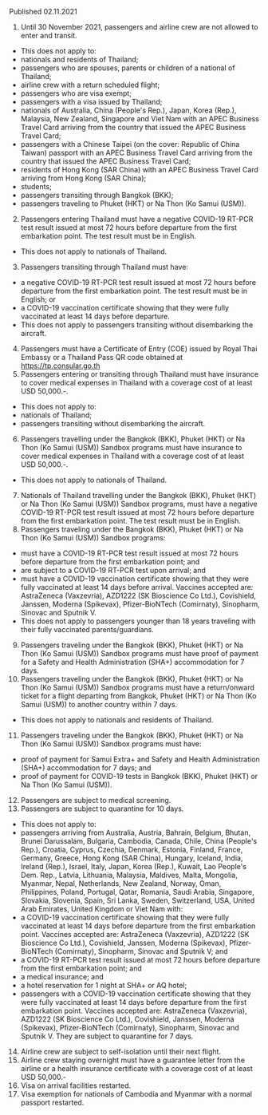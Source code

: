 Published 02.11.2021
1. Until 30 November 2021, passengers and airline crew are not allowed to enter and transit.
- This does not apply to:
- nationals and residents of Thailand;
- passengers who are spouses, parents or children of a national of Thailand;
- airline crew with a return scheduled flight;
- passengers who are visa exempt;
- passengers with a visa issued by Thailand;
- nationals of Australia, China (People's Rep.), Japan, Korea (Rep.), Malaysia, New Zealand, Singapore and Viet Nam with an APEC Business Travel Card arriving from the country that issued the APEC Business Travel Card;
- passengers with a Chinese Taipei (on the cover: Republic of China Taiwan) passport with an APEC Business Travel Card arriving from the country that issued the APEC Business Travel Card;
- residents of Hong Kong (SAR China) with an APEC Business Travel Card arriving from Hong Kong (SAR China);
- students;
- passengers transiting through Bangkok (BKK);
- passengers traveling to Phuket (HKT) or Na Thon (Ko Samui (USM)).
2. Passengers entering Thailand must have a negative COVID-19 RT-PCR test result issued at most 72 hours before departure from the first embarkation point. The test result must be in English.
- This does not apply to nationals of Thailand.
3. Passengers transiting through Thailand must have:
- a negative COVID-19 RT-PCR test result issued at most 72 hours before departure from the first embarkation point. The test result must be in English; or
- a COVID-19 vaccination certificate showing that they were fully vaccinated at least 14 days before departure.
- This does not apply to passengers transiting without disembarking the aircraft.
4. Passengers must have a Certificate of Entry (COE) issued by Royal Thai Embassy or a Thailand Pass QR code obtained at <a href="https://tp.consular.go.th">https://tp.consular.go.th</a>
5. Passengers entering or transiting through Thailand must have insurance to cover medical expenses in Thailand with a coverage cost of at least USD 50,000.-.
- This does not apply to:
- nationals of Thailand;
- passengers transiting without disembarking the aircraft.
6. Passengers travelling under the Bangkok (BKK), Phuket (HKT) or Na Thon (Ko Samui (USM)) Sandbox programs must have insurance to cover medical expenses in Thailand with a coverage cost of at least USD 50,000.-.
- This does not apply to nationals of Thailand.
7. Nationals of Thailand travelling under the Bangkok (BKK), Phuket (HKT) or Na Thon (Ko Samui (USM)) Sandbox programs, must have a negative COVID-19 RT-PCR test result issued at most 72 hours before departure from the first embarkation point. The test result must be in English.
8. Passengers traveling under the Bangkok (BKK), Phuket (HKT) or Na Thon (Ko Samui (USM)) Sandbox programs:
- must have a COVID-19 RT-PCR test result issued at most 72 hours before departure from the first embarkation point; and
- are subject to a COVID-19 RT-PCR test upon arrival; and
- must have a COVID-19 vaccination certificate showing that they were fully vaccinated at least 14 days before arrival. Vaccines accepted are: AstraZeneca (Vaxzevria), AZD1222 (SK Bioscience Co Ltd.), Covishield, Janssen, Moderna (Spikevax), Pfizer-BioNTech (Comirnaty), Sinopharm, Sinovac and Sputnik V.
- This does not apply to passengers younger than 18 years traveling with their fully vaccinated parents/guardians.
9. Passengers traveling under the Bangkok (BKK), Phuket (HKT) or Na Thon (Ko Samui (USM)) Sandbox programs must have proof of payment for a Safety and Health Administration (SHA+) accommodation for 7 days.
10. Passengers traveling under the Bangkok (BKK), Phuket (HKT) or Na Thon (Ko Samui (USM)) Sandbox programs must have a return/onward ticket for a flight departing from Bangkok, Phuket (HKT) or Na Thon (Ko Samui (USM)) to another country within 7 days.
- This does not apply to nationals and residents of Thailand.
11. Passengers traveling under the Bangkok (BKK), Phuket (HKT) or Na Thon (Ko Samui (USM)) Sandbox programs must have:
- proof of payment for Samui Extra+ and Safety and Health Administration (SHA+) accommodation for 7 days; and
- proof of payment for COVID-19 tests in Bangkok (BKK), Phuket (HKT) or Na Thon (Ko Samui (USM)).
12. Passengers are subject to medical screening.
13. Passengers are subject to quarantine for 10 days.
- This does not apply to:
- passengers arriving from Australia, Austria, Bahrain, Belgium, Bhutan, Brunei Darussalam, Bulgaria, Cambodia, Canada, Chile, China (People's Rep.), Croatia, Cyprus, Czechia, Denmark, Estonia, Finland, France, Germany, Greece, Hong Kong (SAR China), Hungary, Iceland, India, Ireland (Rep.), Israel, Italy, Japan, Korea (Rep.), Kuwait, Lao People's Dem. Rep., Latvia, Lithuania, Malaysia, Maldives, Malta, Mongolia, Myanmar, Nepal, Netherlands, New Zealand, Norway, Oman, Philippines, Poland, Portugal, Qatar, Romania, Saudi Arabia, Singapore, Slovakia, Slovenia, Spain, Sri Lanka, Sweden, Switzerland, USA, United Arab Emirates, United Kingdom or Viet Nam with:
- a COVID-19 vaccination certificate showing that they were fully vaccinated at least 14 days before departure from the first embarkation point. Vaccines accepted are: AstraZeneca (Vaxzevria), AZD1222 (SK Bioscience Co Ltd.), Covishield, Janssen, Moderna (Spikevax), Pfizer-BioNTech (Comirnaty), Sinopharm, Sinovac and Sputnik V; and
- a COVID-19 RT-PCR test result issued at most 72 hours before departure from the first embarkation point; and
- a medical insurance; and
- a hotel reservation for 1 night at SHA+ or AQ hotel;
- passengers with a COVID-19 vaccination certificate showing that they were fully vaccinated at least 14 days before departure from the first embarkation point. Vaccines accepted are: AstraZeneca (Vaxzevria), AZD1222 (SK Bioscience Co Ltd.), Covishield, Janssen, Moderna (Spikevax), Pfizer-BioNTech (Comirnaty), Sinopharm, Sinovac and Sputnik V. They are subject to quarantine for 7 days.
14. Airline crew are subject to self-isolation until their next flight.
15. Airline crew staying overnight must have a guarantee letter from the airline or a health insurance certificate with a coverage cost of at least USD 50,000.-
16. Visa on arrival facilities restarted.
17. Visa exemption for nationals of Cambodia and Myanmar with a normal passport restarted.